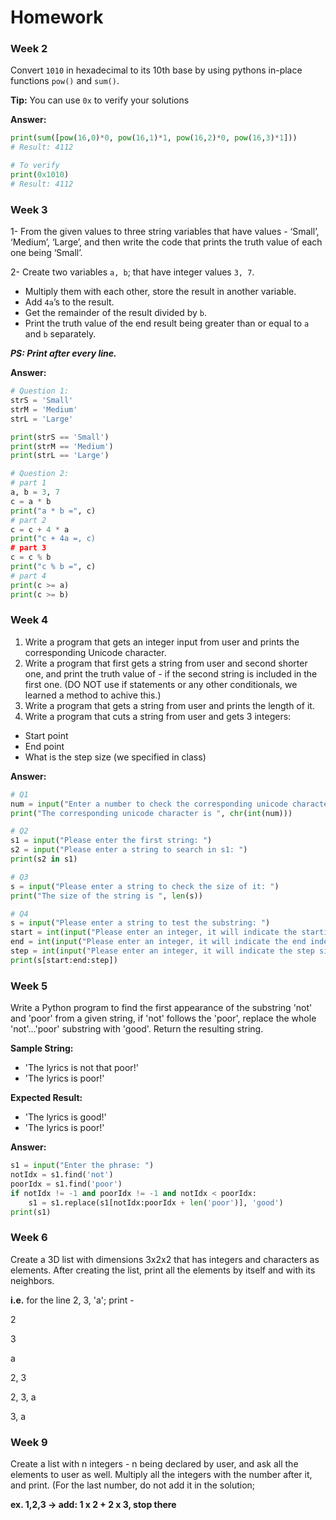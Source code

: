 # Homework

### Week 2

Convert ```1010``` in hexadecimal to its 10th base by using pythons in-place functions ```pow()``` and ```sum()```.

**Tip:** You can use ```0x``` to verify your solutions

**Answer:**

```python
print(sum([pow(16,0)*0, pow(16,1)*1, pow(16,2)*0, pow(16,3)*1]))
# Result: 4112

# To verify
print(0x1010)
# Result: 4112
```

### Week 3

1- From the given values to three string variables that have values - ‘Small’, ‘Medium’, ‘Large’, and then write the code that prints the truth value of each one being ‘Small’.

2- Create two variables ```a, b```; that have integer values ```3, 7```. 
  - Multiply them with each other, store the result in another variable. 
  - Add ```4a```’s to the result. 
  - Get the remainder of the result divided by ```b```.
  - Print the truth value of the end result being greater than or equal to ```a``` and ```b``` separately.

***PS: Print after every line.***

**Answer:**

```python
# Question 1:
strS = 'Small'
strM = 'Medium'
strL = 'Large'

print(strS == 'Small')
print(strM == 'Medium')
print(strL == 'Large')

# Question 2:
# part 1
a, b = 3, 7
c = a * b
print("a * b =", c)
# part 2
c = c + 4 * a
print("c + 4a =, c)
# part 3
c = c % b
print("c % b =", c)
# part 4
print(c >= a)
print(c >= b)
```


### Week 4

1. Write a program that gets an integer input from user and prints the corresponding Unicode character.
2. Write a program that first gets a string from user and second shorter one, and print the truth value of - if the second string is included in the first one. (DO NOT use if statements or any other conditionals, we learned a method to achive this.)
3. Write a program that gets a string from user and prints the length of it.
4. Write a program that cuts a string from user and gets 3 integers:
  - Start point
  - End point
  - What is the step size (we specified in class)

**Answer:**

```python
# Q1
num = input("Enter a number to check the corresponding unicode character: ")
print("The corresponding unicode character is ", chr(int(num)))

# Q2
s1 = input("Please enter the first string: ")
s2 = input("Please enter a string to search in s1: ")
print(s2 in s1)

# Q3
s = input("Please enter a string to check the size of it: ")
print("The size of the string is ", len(s))

# Q4 
s = input("Please enter a string to test the substring: ")
start = int(input("Please enter an integer, it will indicate the starting index for the substring: "))
end = int(input("Please enter an integer, it will indicate the end index for the substring: "))
step = int(input("Please enter an integer, it will indicate the step size for creating the substring: "))
print(s[start:end:step])
```


### Week 5

Write a Python program to find the first appearance of the substring 'not' and 'poor' from a given string, if 'not' follows the 'poor', replace the whole 'not'...'poor' substring with 'good'. Return the resulting string.

**Sample String:**
- 'The lyrics is not that poor!'
- 'The lyrics is poor!'

**Expected Result:** 
- 'The lyrics is good!'
- 'The lyrics is poor!'

**Answer:**

```python
s1 = input("Enter the phrase: ")
notIdx = s1.find('not')
poorIdx = s1.find('poor')
if notIdx != -1 and poorIdx != -1 and notIdx < poorIdx:	
	s1 = s1.replace(s1[notIdx:poorIdx + len('poor')], 'good')
print(s1)
```

### Week 6

Create a 3D list with dimensions 3x2x2 that has integers and characters as elements. After creating the list, print all the elements by itself and with its neighbors.

**i.e.** for the line 2, 3, 'a'; print - 

2

3

a

2, 3

2, 3, a

3, a

### Week 9

Create a list with n integers - n being declared by user, and ask all the elements to user as well. Multiply all the integers with the number after it, and print. (For the last number, do not add it in the solution; 

**ex. 1,2,3 -> add: 1 x 2 + 2 x 3, stop there**